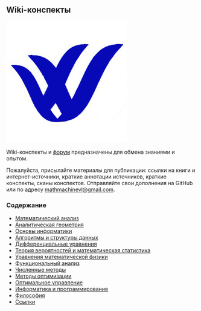 ## Wiki-конспекты

![Логотип](/images/logo.jpg)

Wiki-конспекты и [форум](https://groups.google.com/forum/#!forum/mathdvfu) предназначены для обмена знаниями и опытом.

Пожалуйста, присылайте материалы для публикации: ссылки на книги и интернет-источники, краткие аннотации источников, краткие конспекты, сканы конспектов. Отправляйте свои дополнения на GitHub или по адресу mathmachinevl@gmail.com.

### Содержание

- [Математический анализ](mathan.md)
- [Аналитическая геометрия](angeom.md)
- [Основы информатики](informatics.md)
- [Алгоритмы и структуры данных](algorithms.md)
- [Дифференциальные уравнения](diffeq.md)
- [Теория вероятностей и математическая статистика](tvims.md)
- [Уравнения математической физики](mathphys.md)
- [Функциональный анализ](funcan.md)
- [Численные методы](numer.md)
- [Методы оптимизации](optimization.md)
- [Оптимальное управление](optcontrol.md)
- [Информатика и программирование](programming.md)
- [Философия](http://ph-dvfu.github.io)
- [Ссылки](links.md)
